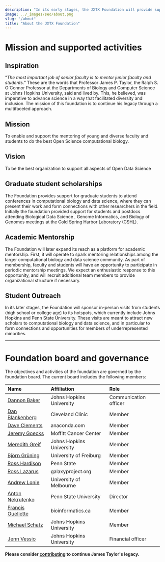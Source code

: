 ```yaml
---
description: "In its early stages, the JXTX Foundation will provide support for graduate students to attend conferences in computational biology and data science, where they can present their work and form connections with other researchers in the field."
image: ../_images/seo/about.png
slug: "/about"
title: "About the JXTX Foundation"
---
```


# Mission and supported activities

## Inspiration

“_The most important job of senior faculty is to mentor junior faculty and students._” These are the words that Professor James P. Taylor, the Ralph S. O'Connor Professor at the Departments of Biology and Computer Science at Johns Hopkins University, said and lived by. This, he believed, was imperative to advance science in a way that facilitated diversity and inclusion. The mission of this foundation is to continue his legacy through a multifaceted approach.

## Mission

To enable and support the mentoring of young and diverse faculty and students to do the best Open Science computational biology.

## Vision

To be the best organization to support all aspects of Open Data Science

## Graduate student scholarships

The Foundation provides support for graduate students to attend conferences in computational biology and data science, where they can present their work and form connections with other researchers in the field. Initially the foundation provided support for students and postdocs attending Biological Data Science , Genome Informatics, and Biology of Genomes meetings at the Cold Spring Harbor Laboratory (CSHL).

## Academic Mentorship

The Foundation will later expand its reach as a platform for academic mentorship. First, it will operate to spark mentoring relationships among the larger computational biology and data science community. As part of membership, faculty and students will have an opportunity to participate in periodic mentorship meetings. We expect an enthusiastic response to this opportunity, and will recruit additional team members to provide organizational structure if necessary.

## Student Outreach

In its later stages, the Foundation will sponsor in-person visits from students (high school or college age) to its hotspots, which currently include Johns Hopkins and Penn State University. These visits are meant to attract new scholars to computational biology and data science, and in particular to form connections and opportunities for members of underrepresented minorities.

---

# Foundation board and governance

The objectives and activities of the foundation are governed by the foundation board. The current board includes the following members:

| Name                                                                                    | Affiliation                          | Role                  |
| :-------------------------------------------------------------------------------------- | :----------------------------------- | :-------------------- |
| [Dannon Baker](https://github.com/dannon)                                               | Johns Hopkins University             | Communication officer |
| [Dan Blankenberg](https://www.lerner.ccf.org/gmi/blankenberg/)                          | Cleveland Clinic                     | Member                |
| [Dave Clements](https://www.linkedin.com/in/clements)                                   | anaconda.com                         | Member                |
| [Jeremy Goecks](https://www.goeckslab.org/)                                             | Moffitt Cancer Center                | Member                |
| [Meredith Greif](https://soc.jhu.edu/directory/meredith-greif/)                         | Johns Hopkins University             | Member                |
| [Björn Grüning](https://github.com/bgruening)                                           | University of Freiburg               | Member                |
| [Ross Hardison](https://science.psu.edu/bmb/people/rch8)                                | Penn State                           | Member                |
| [Ross Lazarus](https://www.linkedin.com/in/rosslazarus/?originalSubdomain=au)           | galaxyproject.org                    | Member                |
| [Andrew Lonie](https://www.melbournebioinformatics.org.au/people/andrew-lonie/)         | University of Melbourne              | Member                |
| [Anton Nekrutenko](https://nekrut.github.io/lab_site/)                                  | Penn State University                | Director              |
| [Francis Ouellette](https://www.linkedin.com/in/francisouellette/?originalSubdomain=ca) | bioinformatics.ca                    | Member                |
| [Michael Schatz](https://schatz-lab.org/)                                               | Johns Hopkins University             | Member                |
| [Jenn Vessio](https://www.linkedin.com/in/jennifer-vessio-00498014/)                    | Johns Hopkins University             | Financial officer     |

**Please consider [contributing][1] to continue James Taylor's legacy.**

[1]: /donate
